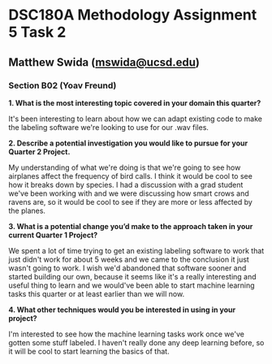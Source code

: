 # DSC180A Methodology Assignment 5 Task 2

## Matthew Swida (mswida@ucsd.edu)
### Section B02 (Yoav Freund)

**1. What is the most interesting topic covered in your domain this quarter?** 

It's been interesting to learn about how we can adapt existing code to make the labeling software we're looking to use for our .wav files.

**2. Describe a potential investigation you would like to pursue for your Quarter 2 Project.**

My understanding of what we're doing is that we're going to see how airplanes affect the frequency of bird calls. I think it would be cool to see how it breaks down by species. I had a discussion with a grad student we've been working with and we were discussing how smart crows and ravens are, so it would be cool to see if they are more or less affected by the planes.

**3. What is a potential change you’d make to the approach taken in your current Quarter 1 Project?**

We spent a lot of time trying to get an existing labeling software to work that just didn't work for about 5 weeks and we came to the conclusion it just wasn't going to work. I wish we'd abandoned that software sooner and started building our own, because it seems like it's a really interesting and useful thing to learn and we would've been able to start machine learning tasks this quarter or at least earlier than we will now.

**4. What other techniques would you be interested in using in your project?**

I'm interested to see how the machine learning tasks work once we've gotten some stuff labeled. I haven't really done any deep learning before, so it will be cool to start learning the basics of that.

